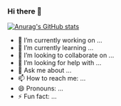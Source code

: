 ### Hi there 👋
[![Anurag's GitHub stats](https://github-readme-stats.vercel.app/api?username=JonesGP)](https://https://github.com/JonesGP/github-readme-stats)
- 🔭 I’m currently working on ...
- 🌱 I’m currently learning ...
- 👯 I’m looking to collaborate on ...
- 🤔 I’m looking for help with ...
- 💬 Ask me about ...
- 📫 How to reach me: ...
- 😄 Pronouns: ...
- ⚡ Fun fact: ...
